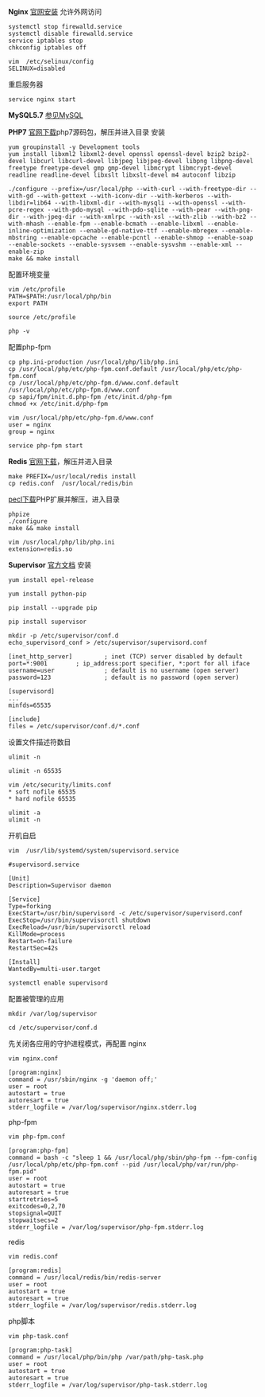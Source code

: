 **Nginx**
[官网安装](http://nginx.org/en/linux_packages.html#RHEL-CentOS)
允许外网访问
```
systemctl stop firewalld.service
systemctl disable firewalld.service
service iptables stop
chkconfig iptables off

vim  /etc/selinux/config
SELINUX=disabled
```
重启服务器

```
service nginx start
```

**MySQL5.7**
[参见MySQL](https://www.kancloud.cn/book/dawnmn/blog/preview/CentOS%E6%9C%8D%E5%8A%A1%E5%99%A8/MySQL5.7/%E5%AE%89%E8%A3%85mysql5.7.md)

**PHP7**
[官网下载](http://php.net/downloads.php)php7源码包，解压并进入目录
安装
```
yum groupinstall -y Development tools
yum install libxml2 libxml2-devel openssl openssl-devel bzip2 bzip2-devel libcurl libcurl-devel libjpeg libjpeg-devel libpng libpng-devel freetype freetype-devel gmp gmp-devel libmcrypt libmcrypt-devel readline readline-devel libxslt libxslt-devel m4 autoconf libzip
 
./configure --prefix=/usr/local/php --with-curl --with-freetype-dir --with-gd --with-gettext --with-iconv-dir --with-kerberos --with-libdir=lib64 --with-libxml-dir --with-mysqli --with-openssl --with-pcre-regex --with-pdo-mysql --with-pdo-sqlite --with-pear --with-png-dir --with-jpeg-dir --with-xmlrpc --with-xsl --with-zlib --with-bz2 --with-mhash --enable-fpm --enable-bcmath --enable-libxml --enable-inline-optimization --enable-gd-native-ttf --enable-mbregex --enable-mbstring --enable-opcache --enable-pcntl --enable-shmop --enable-soap --enable-sockets --enable-sysvsem --enable-sysvshm --enable-xml --enable-zip
make && make install
```
配置环境变量
```
vim /etc/profile
PATH=$PATH:/usr/local/php/bin
export PATH
 
source /etc/profile
 
php -v
```
配置php-fpm
```
cp php.ini-production /usr/local/php/lib/php.ini
cp /usr/local/php/etc/php-fpm.conf.default /usr/local/php/etc/php-fpm.conf
cp /usr/local/php/etc/php-fpm.d/www.conf.default /usr/local/php/etc/php-fpm.d/www.conf
cp sapi/fpm/init.d.php-fpm /etc/init.d/php-fpm
chmod +x /etc/init.d/php-fpm
 
vim /usr/local/php/etc/php-fpm.d/www.conf
user = nginx
group = nginx
 
service php-fpm start
```

**Redis**
[官网下载](https://redis.io/download)，解压并进入目录
```
make PREFIX=/usr/local/redis install
cp redis.conf  /usr/local/redis/bin
```
[pecl下载](https://pecl.php.net/package/redis)PHP扩展并解压，进入目录
```
phpize
./configure
make && make install

vim /usr/local/php/lib/php.ini
extension=redis.so
```

**Supervisor**
[官方文档](http://supervisord.org/)
安装
```
yum install epel-release

yum install python-pip
 
pip install --upgrade pip
 
pip install supervisor
 
mkdir -p /etc/supervisor/conf.d
echo_supervisord_conf > /etc/supervisor/supervisord.conf
```
```
[inet_http_server]         ; inet (TCP) server disabled by default
port=*:9001        ; ip_address:port specifier, *:port for all iface
username=user              ; default is no username (open server)
password=123               ; default is no password (open server)
 
[supervisord]
...
minfds=65535
 
[include]
files = /etc/supervisor/conf.d/*.conf
```
设置文件描述符数目
```
ulimit -n
 
ulimit -n 65535

vim /etc/security/limits.conf
* soft nofile 65535
* hard nofile 65535

ulimit -a
ulimit -n
```
开机自启
```
vim  /usr/lib/systemd/system/supervisord.service
```
```
#supervisord.service
 
[Unit] 
Description=Supervisor daemon
 
[Service] 
Type=forking 
ExecStart=/usr/bin/supervisord -c /etc/supervisor/supervisord.conf 
ExecStop=/usr/bin/supervisorctl shutdown 
ExecReload=/usr/bin/supervisorctl reload 
KillMode=process 
Restart=on-failure 
RestartSec=42s
 
[Install] 
WantedBy=multi-user.target
```
```
systemctl enable supervisord
```
配置被管理的应用
```
mkdir /var/log/supervisor

cd /etc/supervisor/conf.d
```
先关闭各应用的守护进程模式，再配置
nginx
```
vim nginx.conf

[program:nginx]
command = /usr/sbin/nginx -g 'daemon off;'
user = root
autostart = true
autoresart = true
stderr_logfile = /var/log/supervisor/nginx.stderr.log
```
php-fpm
```
vim php-fpm.conf

[program:php-fpm]
command = bash -c "sleep 1 && /usr/local/php/sbin/php-fpm --fpm-config /usr/local/php/etc/php-fpm.conf --pid /usr/local/php/var/run/php-fpm.pid"
user = root
autostart = true
autoresart = true
startretries=5
exitcodes=0,2,70
stopsignal=QUIT
stopwaitsecs=2
stderr_logfile = /var/log/supervisor/php-fpm.stderr.log
```
redis
```
vim redis.conf

[program:redis]
command = /usr/local/redis/bin/redis-server
user = root
autostart = true
autoresart = true
stderr_logfile = /var/log/supervisor/redis.stderr.log
```
php脚本
```
vim php-task.conf

[program:php-task]
command = /usr/local/php/bin/php /var/path/php-task.php
user = root
autostart = true
autoresart = true
stderr_logfile = /var/log/supervisor/php-task.stderr.log
```
